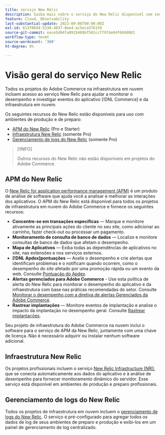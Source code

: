 ```yaml
---
title: serviço New Relic
description: Saiba mais sobre o serviço do New Relic disponível com seu projeto do Adobe Commerce na infraestrutura em nuvem.
feature: Cloud, Observability
last-substantial-update: 2023-09-06T00:00:00Z
exl-id: 613f0694-5338-4037-8ee4-ac5eca376159
source-git-commit: eace5d84fa0915489bf562ccf79fde04f6b9d083
workflow-type: tm+mt
source-wordcount: '369'
ht-degree: 0%

---
```


# Visão geral do serviço New Relic

Todos os projetos do Adobe Commerce na infraestrutura em nuvem incluem acesso ao serviço New Relic para ajudar a monitorar o desempenho e investigar eventos do aplicativo [!DNL Commerce] e da infraestrutura em nuvem.

Os seguintes recursos do New Relic estão disponíveis para uso com ambientes de produção e de preparo:

- [APM do New Relic](#new-relic-apm) (Pro e Starter)
- [Infraestrutura New Relic](#new-relic-infrastructure) (somente Pro)
- [Gerenciamento de logs do New Relic](#new-relic-logs) (somente Pro)

>[!INFO]
>
>Outros recursos do New Relic não estão disponíveis em projetos do Adobe Commerce.

## APM do New Relic

O [New Relic for application performance management (APM)](https://docs.newrelic.com/introduction-apm/) é um produto de análise de software que ajuda você a analisar e melhorar as interações dos aplicativos. O APM do New Relic está disponível para todos os projetos de infraestrutura em nuvem do Adobe Commerce e fornece os seguintes recursos:

- **Concentre-se em transações específicas** — Marque e monitore ativamente as principais ações do cliente no seu site, como adicionar ao carrinho, fazer check-out ou processar um pagamento.
- **Monitoramento de consulta de banco de dados** — Localize e monitore consultas de banco de dados que afetam o desempenho.
- **Mapa de Aplicativos** — Exiba todas as dependências de aplicativos no site, nas extensões e nos serviços externos.
- **[!DNL Apdex]pontuações** — Avalie o desempenho e crie alertas que identificam problemas e o notificam quando ocorrem, como o desempenho do site afetado por uma promoção rápida ou um evento da web. Consulte [Pontuação do Apdex](https://docs.newrelic.com/docs/apm/new-relic-apm/apdex/apdex-measure-user-satisfaction/).
- **Alertas gerenciados para Adobe Commerce** - Use esta política de alerta do New Relic para monitorar o desempenho do aplicativo e da infraestrutura com base nas práticas recomendadas do setor. Consulte [Monitorar o desempenho com a diretiva de alertas Gerenciados da Adobe Commerce](investigate-performance.md/#monitor-performance-with-managed-alerts).
- **Rastrear implantações** — Monitore eventos de implantação e analise o impacto da implantação no desempenho geral. Consulte [Rastrear implantações](track-deployments.md).

Seu projeto de infraestrutura do Adobe Commerce na nuvem inclui o software para o serviço de APM da New Relic, juntamente com uma chave de licença. Não é necessário adquirir ou instalar nenhum software adicional.

## Infraestrutura New Relic

Os projetos profissionais incluem o serviço [New Relic Infrastructure (NRI)](https://docs.newrelic.com/docs/infrastructure/infrastructure-monitoring/get-started/get-started-infrastructure-monitoring/), que se conecta automaticamente aos dados do aplicativo e à análise de desempenho para fornecer monitoramento dinâmico do servidor. Esse serviço está disponível em ambientes de produção e preparo profissionais.

## Gerenciamento de logs do New Relic

Todos os projetos de infraestrutura em nuvem incluem o [gerenciamento de logs do New Relic](log-management.md). O serviço é pré-configurado para agregar todos os dados de log de seus ambientes de preparo e produção e exibi-los em um painel de gerenciamento de log centralizado.
